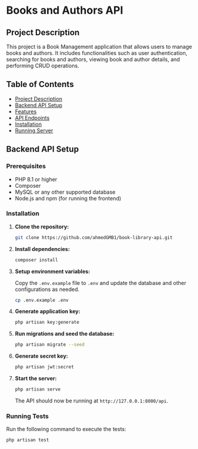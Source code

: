 # Books and Authors API

## Project Description

This project is a Book Management application that allows users to manage books and authors. It includes functionalities such as user authentication, searching for books and authors, viewing book and author details, and performing CRUD operations.

## Table of Contents

- [Project Description](#project-description)
- [Backend API Setup](#backend-api-setup)
- [Features](#features)
- [API Endpoints](#api-endpoints)
- [Installation](#installation)
- [Running Server](#running-server)

## Backend API Setup

### Prerequisites

- PHP 8.1 or higher
- Composer
- MySQL or any other supported database
- Node.js and npm (for running the frontend)

### Installation

1. **Clone the repository:**

    ```bash
    git clone https://github.com/ahmedGMB1/book-library-api.git
    ```

2. **Install dependencies:**

    ```bash
    composer install
    ```

3. **Setup environment variables:**

    Copy the `.env.example` file to `.env` and update the database and other configurations as needed.

    ```bash
    cp .env.example .env
    ```

4. **Generate application key:**

    ```bash
    php artisan key:generate
    ```

5. **Run migrations and seed the database:**

    ```bash
    php artisan migrate --seed
    ```

6. **Generate secret key:**

    ```bash
    php artisan jwt:secret
    ```

7. **Start the server:**

    ```bash
    php artisan serve
    ```

    The API should now be running at `http://127.0.0.1:8000/api`.

### Running Tests

Run the following command to execute the tests:

```bash
php artisan test
